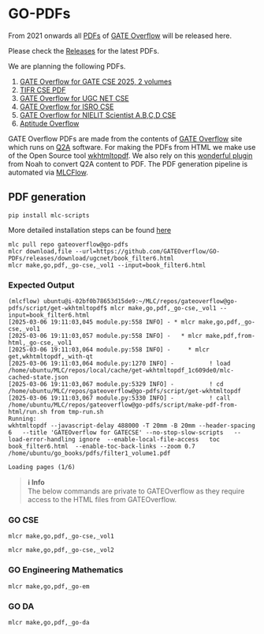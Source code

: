 # GO-PDFs
From 2021 onwards all [PDFs](http://book.gateoverflow.in) of [GATE Overflow](https://gateoverflow.in) will be released here. 

Please check the [Releases](https://github.com/GATEOverflow/GO-PDFs/releases) for the latest PDFs.

We are planning the following PDFs.
1. [GATE Overflow for GATE CSE 2025, 2 volumes](https://github.com/GATEOverflow/GO-PDFs/releases/tag/gatecse-2025)
2. [TIFR CSE PDF](https://github.com/GATEOverflow/GO-PDFs/releases/tag/tifr)
3. [GATE Overflow for UGC NET CSE](https://github.com/GATEOverflow/GO-PDFs/releases/tag/ugcnet)
4. [GATE Overflow for ISRO CSE](https://github.com/GATEOverflow/GO-PDFs/releases/tag/isro)
5. [GATE Overflow for NIELIT Scientist A,B,C,D CSE](https://github.com/GATEOverflow/GO-PDFs/releases/tag/NIELIT)
6. [Aptitude Overflow](https://github.com/GATEOverflow/GO-PDFs/releases/tag/aptitude)

GATE Overflow PDFs are made from the contents of [GATE Overflow](https://gateoverflow.in) site which runs on [Q2A](https://www.question2answer.org/qa/) software. For making the PDFs from HTML we make use of the Open Source tool [wkhtmltopdf](https://wkhtmltopdf.org/). We also rely on this [wonderful plugin](https://github.com/GATEOverflow/q2a-book) from Noah to convert Q2A content to PDF. The PDF generation pipeline is automated via [MLCFlow](https://github.com/mlcommons/mlcflow).

## PDF generation
```
pip install mlc-scripts
```
More detailed installation steps can be found [here](https://docs.mlcommons.org/mlcflow/install/)

```
mlc pull repo gateoverflow@go-pdfs
mlcr download,file --url=https://github.com/GATEOverflow/GO-PDFs/releases/download/ugcnet/book_filter6.html
mlcr make,go,pdf,_go-cse,_vol1 --input=book_filter6.html
```
### Expected Output
```
(mlcflow) ubuntu@i-02bf0b78653d15de9:~/MLC/repos/gateoverflow@go-pdfs/script/get-wkhtmltopdf$ mlcr make,go,pdf,_go-cse,_vol1 --input=book_filter6.html
[2025-03-06 19:11:03,045 module.py:558 INFO] - * mlcr make,go,pdf,_go-cse,_vol1
[2025-03-06 19:11:03,057 module.py:558 INFO] -   * mlcr make,pdf,from-html,_go-cse,_vol1
[2025-03-06 19:11:03,064 module.py:558 INFO] -     * mlcr get,wkhtmltopdf,_with-qt
[2025-03-06 19:11:03,064 module.py:1270 INFO] -          ! load /home/ubuntu/MLC/repos/local/cache/get-wkhtmltopdf_1c609de0/mlc-cached-state.json
[2025-03-06 19:11:03,067 module.py:5329 INFO] -          ! cd /home/ubuntu/MLC/repos/gateoverflow@go-pdfs/script/get-wkhtmltopdf
[2025-03-06 19:11:03,067 module.py:5330 INFO] -          ! call /home/ubuntu/MLC/repos/gateoverflow@go-pdfs/script/make-pdf-from-html/run.sh from tmp-run.sh
Running:
wkhtmltopdf --javascript-delay 488000 -T 20mm -B 20mm --header-spacing 6   --title 'GATEOverflow for GATECSE' --no-stop-slow-scripts   --load-error-handling ignore  --enable-local-file-access   toc  book_filter6.html  --enable-toc-back-links --zoom 0.7   /home/ubuntu/go_books/pdfs/filter1_volume1.pdf

Loading pages (1/6)

```

> **ℹ️ Info**  
> The below commands are private to GATEOverflow as they require access to the HTML files from GATEOverflow.

### GO CSE

```
mlcr make,go,pdf,_go-cse,_vol1
```

```
mlcr make,go,pdf,_go-cse,_vol2
```

### GO Engineering Mathematics

```
mlcr make,go,pdf,_go-em
```

### GO DA

```
mlcr make,go,pdf,_go-da
```
